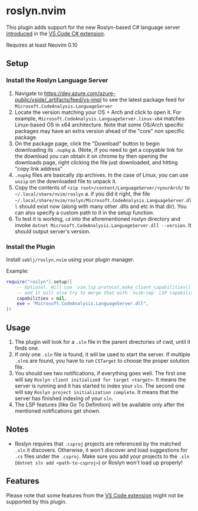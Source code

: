 # roslyn.nvim

This plugin adds support for the new Roslyn-based C# language server [introduced](https://devblogs.microsoft.com/visualstudio/announcing-csharp-dev-kit-for-visual-studio-code) in the [VS Code C# extension](https://github.com/dotnet/vscode-csharp).

Requires at least Neovim 0.10

## Setup

### Install the Roslyn Language Server

1. Navigate to https://dev.azure.com/azure-public/vside/_artifacts/feed/vs-impl to see the latest package feed for `Microsoft.CodeAnalysis.LanguageServer`
2. Locate the version matching your OS + Arch and click to open it. For example, `Microsoft.CodeAnalysis.LanguageServer.linux-x64` matches Linux-based OS in x64 architecture. Note that some OS/Arch specific packages may have an extra version ahead of the "core" non specific package.
3. On the package page, click the "Download" button to begin downloading its `.nupkg`
   a. (Note, if you need to get a copyable link for the download you can obtain it on chrome by then opening the downloads page, right clicking the file just downloaded, and hitting "copy link address"
4. `.nupkg` files are basically zip archives. In the case of Linux, you can use `unzip` on the downloaded file to unpack it.
5. Copy the contents of `<zip root>/content/LanguageServer/<yourArch/` to `~/.local/share/nvim/roslyn`
   a. if you did it right, the file `~/.local/share/nvim/roslyn/Microsoft.CodeAnalysis.LanguageServer.dll` should exist now (along with many other .dlls and etc in that dir).
   You can also specify a custom path to it in the setup function.
6. To test it is working, `cd` into the aforementioned roslyn directory and invoke `dotnet Microsoft.CodeAnalysis.LanguageServer.dll --version`. It should output server's version.

### Install the Plugin

Install `seblj/roslyn.nvim` using your plugin manager.

Example:

```lua
require("roslyn").setup({
    -- Optional. Will use `vim.lsp.protocol.make_client_capabilities()`,
    -- and it will also try to merge that with `nvim-cmp` LSP capabilities
    capabilities = nil,
    exe = "Microsoft.CodeAnalysis.LanguageServer.dll",
})
```

## Usage

1. The plugin will look for a `.sln` file in the parent
   directories of cwd, until it finds one.
2. If only one `.sln` file is found, it will be used to start the server.
   If multiple `.sln`s are found, you have to run `CSTarget` to choose the proper solution file.
3. You should see two notifications, if everything goes well. The first one will say
   `Roslyn client initialized for target <target>`. It means the server is
   running and it has started to index your `sln`. The second one will say
   `Roslyn project initialization complete`. It means that the server has finished indexing of
   your `sln`.
4. The LSP features (like Go To Definition) will be available only after the mentioned notifications get shown.

## Notes

- Roslyn requires that `.csproj` projects are referenced by the matched `.sln` it discovers. Otherwise, it won't discover and load suggestions for `.cs` files under the `.csproj`. Make sure you add your projects to the `.sln` (`dotnet sln add <path-to-csproj>`) or Roslyn won't load up properly!

## Features

Please note that some features from the [VS Code extension](https://github.com/dotnet/vscode-csharp) might not be supported by this plugin.
